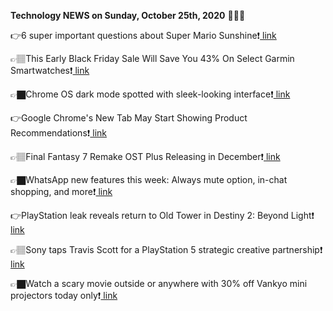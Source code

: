 <b>Technology NEWS on Sunday, October 25th, 2020</b> 📡📡📡 

👉6 super important questions about Super Mario Sunshine❗️<a href='https://techblock.club/?p=8031'> link</a>

👉🏽This Early Black Friday Sale Will Save You 43% On Select Garmin Smartwatches❗️<a href='https://techblock.club/?p=8033'> link</a>

👉🏿Chrome OS dark mode spotted with sleek-looking interface❗️<a href='https://techblock.club/?p=8035'> link</a>

👉Google Chrome's New Tab May Start Showing Product Recommendations❗️<a href='https://techblock.club/?p=8037'> link</a>

👉🏽Final Fantasy 7 Remake OST Plus Releasing in December❗️<a href='https://techblock.club/?p=8039'> link</a>

👉🏿WhatsApp new features this week: Always mute option, in-chat shopping, and more❗️<a href='https://techblock.club/?p=8041'> link</a>

👉PlayStation leak reveals return to Old Tower in Destiny 2: Beyond Light❗️<a href='https://techblock.club/?p=8043'> link</a>

👉🏽Sony taps Travis Scott for a PlayStation 5 strategic creative partnership❗️<a href='https://techblock.club/?p=8045'> link</a>

👉🏿Watch a scary movie outside or anywhere with 30% off Vankyo mini projectors today only❗️<a href='https://techblock.club/?p=8047'> link</a>

